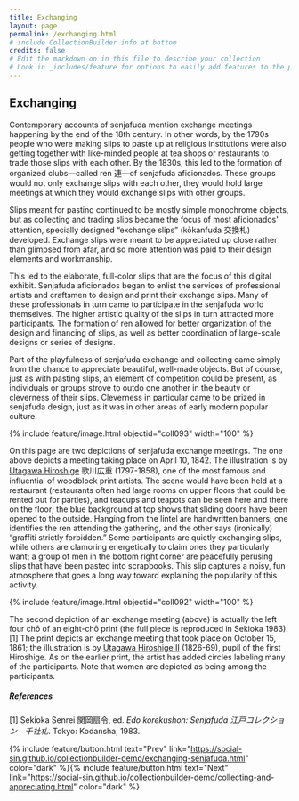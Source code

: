 ```yaml
---
title: Exchanging
layout: page
permalink: /exchanging.html
# include CollectionBuilder info at bottom
credits: false
# Edit the markdown on in this file to describe your collection
# Look in _includes/feature for options to easily add features to the page
---
```


## Exchanging
Contemporary accounts of senjafuda mention exchange meetings happening by the end of the 18th century. In other words, by the 1790s people who were making slips to paste up at religious institutions were also getting together with like-minded people at tea shops or restaurants to trade those slips with each other. By the 1830s, this led to the formation of organized clubs—called ren 連—of senjafuda aficionados. These groups would not only exchange slips with each other, they would hold large meetings at which they would exchange slips with other groups.

Slips meant for pasting continued to be mostly simple monochrome objects, but as collecting and trading slips became the focus of most aficionados' attention, specially designed “exchange slips” (kōkanfuda 交換札) developed. Exchange slips were meant to be appreciated up close rather than glimpsed from afar, and so more attention was paid to their design elements and workmanship.

This led to the elaborate, full-color slips that are the focus of this digital exhibit. Senjafuda aficionados began to enlist the services of professional artists and craftsmen to design and print their exchange slips. Many of these professionals in turn came to participate in the senjafuda world themselves. The higher artistic quality of the slips in turn attracted more participants. The formation of ren allowed for better organization of the design and financing of slips, as well as better coordination of large-scale designs or series of designs.

Part of the playfulness of senjafuda exchange and collecting came simply from the chance to appreciate beautiful, well-made objects. But of course, just as with pasting slips, an element of competition could be present, as individuals or groups strove to outdo one another in the beauty or cleverness of their slips. Cleverness in particular came to be prized in senjafuda design, just as it was in other areas of early modern popular culture.

{% include feature/image.html objectid="coll093" width="100" %}

On this page are two depictions of senjafuda exchange meetings. The one above depicts a meeting taking place on April 10, 1842. The illustration is by [Utagawa Hiroshige](https://en.wikipedia.org/wiki/Hiroshige) 歌川広重 (1797-1858), one of the most famous and influential of woodblock print artists. The scene would have been held at a restaurant (restaurants often had large rooms on upper floors that could be rented out for parties), and teacups and teapots can be seen here and there on the floor; the blue background at top shows that sliding doors have been opened to the outside. Hanging from the lintel are handwritten banners; one identifies the ren attending the gathering, and the other says (ironically) “graffiti strictly forbidden.” Some participants are quietly exchanging slips, while others are clamoring energetically to claim ones they particularly want; a group of men in the bottom right corner are peacefully perusing slips that have been pasted into scrapbooks. This slip captures a noisy, fun atmosphere that goes a long way toward explaining the popularity of this activity.

{% include feature/image.html objectid="coll092" width="100" %}

The second depiction of an exchange meeting (above) is actually the left four chō of an eight-chō print (the full piece is reproduced in Sekioka 1983).[1] The print depicts an exchange meeting that took place on October 15, 1861; the illustration is by [Utagawa Hiroshige II](https://en.wikipedia.org/wiki/Hiroshige_II) (1826-69), pupil of the first Hiroshige. As on the earlier print, the artist has added circles labeling many of the participants. Note that women are depicted as being among the participants.

##### References
[1] Sekioka Senrei 関岡扇令, ed. *Edo korekushon: Senjafuda 江戸コレクション　千社札*. Tokyo: Kodansha, 1983.

{% include feature/button.html text="Prev" link="https://social-sin.github.io/collectionbuilder-demo/exchanging-senjafuda.html" color="dark" %}{% include feature/button.html text="Next" link="https://social-sin.github.io/collectionbuilder-demo/collecting-and-appreciating.html" color="dark" %}

<!-- {% if page.credits == true %}{% include cb/credits.html %}{% endif %} -->
